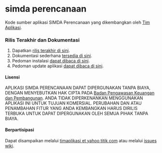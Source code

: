 # simda perencanaan
Kode sumber aplikasi SIMDA Perencanaan yang dikembangkan oleh [Tim Aplikasi](http://www.simda-online.com).

### Rilis Terakhir dan Dokumentasi

1. Dapatkan [rilis terakhir di sini](https://github.com/simda-id/simcan/releases).
2. Dokumentasi sederhana [tersedia di sini](https://github.com/simda-id/simcan/wiki).
3. Pedoman instalasi [dapat dibaca di sini](https://github.com/simda-id/simcan/install.md).
4. Pedoman update aplikasi [dapat dibaca di sini](http://github.com/simda-id/simcan/updating.md).

#### Lisensi
APLIKASI SIMDA PERENCANAAN DAPAT DIPERGUNAKAN TANPA BIAYA, DENGAN MENYEBUTKAN HAK CIPTA PADA [Badan Pengawasan Keuangan dan Pembangunan](http://www.bpkp.go.id). ANDA TIDAK DIPERKENANKAN MENGGUNAKAN APLIKASI INI UNTUK TUJUAN KOMERSIAL. PERUBAHAN DAN ATAU PENAMBAHAN FITUR YANG ANDA KEMBANGKAN HARUS DIRILIS TERBUKA UNTUK DAPAT DIPERGUNAKAN OLEH SEMUA PIHAK TANPA BIAYA.

#### Berpartisipasi
Dapat disampaikan melalui [timaplikasi et yahoo titik com](http://www.simda-online.com) atau melalui [issues wiki](https://github.com/simda-id/simcan/issues).

